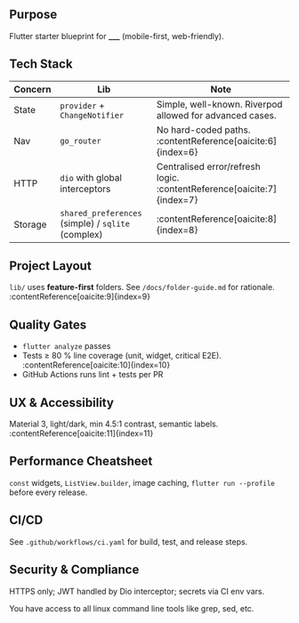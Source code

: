 ## Purpose
Flutter starter blueprint for **___** (mobile-first, web-friendly).

## Tech Stack
| Concern | Lib | Note |
|---------|-----|------|
| State | `provider` + `ChangeNotifier` | Simple, well-known. Riverpod allowed for advanced cases. |
| Nav | `go_router` | No hard-coded paths. :contentReference[oaicite:6]{index=6} |
| HTTP | `dio` with global interceptors | Centralised error/refresh logic. :contentReference[oaicite:7]{index=7} |
| Storage | `shared_preferences` (simple) / `sqlite` (complex) | :contentReference[oaicite:8]{index=8} |

## Project Layout
`lib/` uses **feature-first** folders. See `/docs/folder-guide.md` for rationale. :contentReference[oaicite:9]{index=9}  

## Quality Gates
- `flutter analyze` passes
- Tests ≥ 80 % line coverage (unit, widget, critical E2E). :contentReference[oaicite:10]{index=10}
- GitHub Actions runs lint + tests per PR

## UX & Accessibility
Material 3, light/dark, min 4.5:1 contrast, semantic labels. :contentReference[oaicite:11]{index=11}  

## Performance Cheatsheet
`const` widgets, `ListView.builder`, image caching, `flutter run --profile` before every release.

## CI/CD
See `.github/workflows/ci.yaml` for build, test, and release steps.

## Security & Compliance
HTTPS only; JWT handled by Dio interceptor; secrets via CI env vars.


You have access to all linux command line tools like grep, sed, etc.